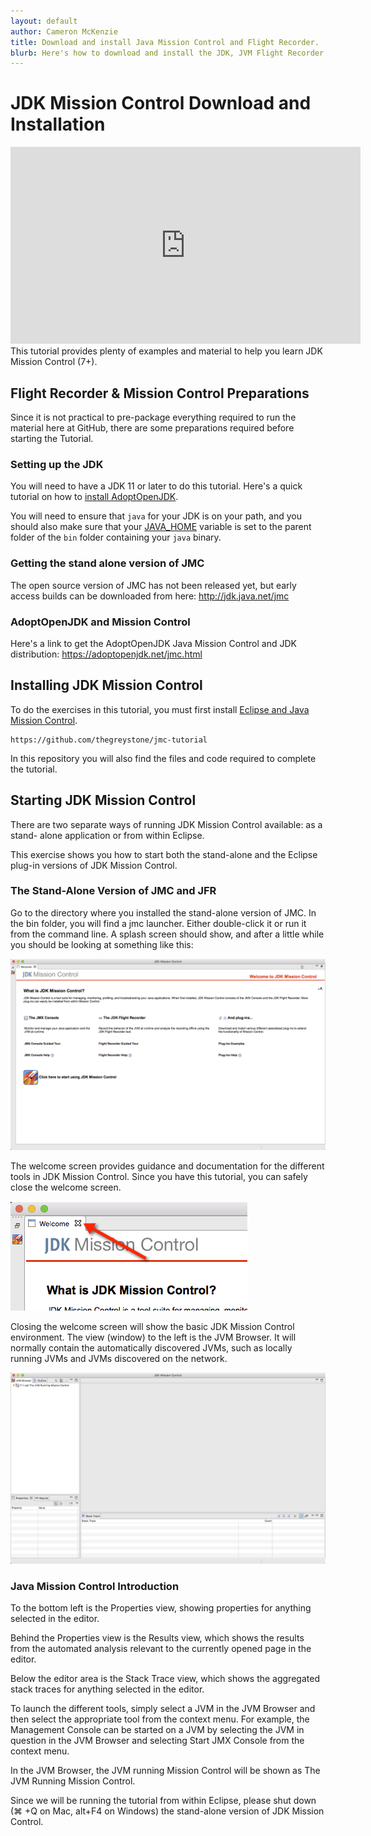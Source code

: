 ```yaml
---
layout: default
author: Cameron McKenzie
title: Download and install Java Mission Control and Flight Recorder.
blurb: Here's how to download and install the JDK, JVM Flight Recorder and Java Mission Control.
---
```


# JDK Mission Control Download and Installation
<div class="embed-responsive embed-responsive-16by9">
<iframe width="560" height="315" src="https://www.youtube.com/embed/E3gxhuATmHs" frameborder="0" allow="accelerometer; autoplay; clipboard-write; encrypted-media; gyroscope; picture-in-picture" allowfullscreen></iframe>
</div>
This tutorial provides plenty of examples and material to help you learn JDK Mission Control (7+).

## Flight Recorder & Mission Control Preparations
Since it is not practical to pre-package everything required to run the material here at GitHub, there are some preparations required before starting the Tutorial.

### Setting up the JDK
You will need to have a JDK 11 or later to do this tutorial. Here's a quick tutorial on how to [install AdoptOpenJDK](https://www.theserverside.com/tutorial/How-to-install-the-JDK-on-Windows-and-setup-JAVA_HOME).

You will need to ensure that `java` for your JDK is on your path, and you should also make sure that your [JAVA_HOME](https://www.theserverside.com/tutorial/How-to-install-the-JDK-on-Windows-and-setup-JAVA_HOME) variable is set to the parent folder of the `bin` folder containing your `java` binary.

### Getting the stand alone version of JMC
The open source version of JMC has not been released yet, but early access builds can be downloaded from here:
http://jdk.java.net/jmc

### AdoptOpenJDK and Mission Control

Here's a link to get the AdoptOpenJDK Java Mission Control and JDK distribution:
https://adoptopenjdk.net/jmc.html

## Installing JDK Mission Control

To do the exercises in this tutorial, you must first install [Eclipse and Java Mission Control](https://www.theserverside.com/blog/Coffee-Talk-Java-News-Stories-and-Opinions/Java-Mission-Control-8-Eclipse-plugin-Install).

```
https://github.com/thegreystone/jmc-tutorial
```

In this repository you will also find the files and code required to complete the
tutorial.





## Starting JDK Mission Control

There are two separate ways of running JDK Mission Control available: as a stand-
alone application or from within Eclipse.

This exercise shows you how to start both the stand-alone and the Eclipse plug-in
versions of JDK Mission Control.

<a id="markdown-exercise-1a--starting-the-stand-alone-version-of-jmc" name="exercise-1a--starting-the-stand-alone-version-of-jmc"></a>
### The Stand-Alone Version of JMC and JFR

Go to the directory where you installed the stand-alone version of JMC. In the bin
folder, you will find a jmc launcher. Either double-click it or run it from the command
line. A splash screen should show, and after a little while you should be looking at
something like this:

<img src="/assets/jmc-welcome-screen.png" class="img-fluid" alt="JMC Java Mission Control Welcome Screen"/>


The welcome screen provides guidance and documentation for the different tools in
JDK Mission Control. Since you have this tutorial, you can safely close the welcome
screen.

<img src="/assets/jmc-welcome-screen-close.png" class="img-fluid" alt="Close Mission Control Welcome Screen"/>


Closing the welcome screen will show the basic JDK Mission Control environment.
The view (window) to the left is the JVM Browser. It will normally contain the
automatically discovered JVMs, such as locally running JVMs and JVMs discovered
on the network.

<img src="/assets/jmc-start-screen.png" class="img-fluid" alt="JMC Start Screen"/>

### Java Mission Control Introduction

To the bottom left is the Properties view, showing properties for anything selected in
the editor.

Behind the Properties view is the Results view, which shows the results from the
automated analysis relevant to the currently opened page in the editor.

Below the editor area is the Stack Trace view, which shows the aggregated stack
traces for anything selected in the editor.

To launch the different tools, simply select a JVM in the JVM Browser and then
select the appropriate tool from the context menu. For example, the Management
Console can be started on a JVM by selecting the JVM in question in the JVM
Browser and selecting Start JMX Console from the context menu.

In the JVM Browser, the JVM running Mission Control will be shown as The JVM
Running Mission Control.

Since we will be running the tutorial from within Eclipse, please shut down (⌘
+Q on Mac, alt+F4 on Windows) the stand-alone version of JDK Mission Control.

